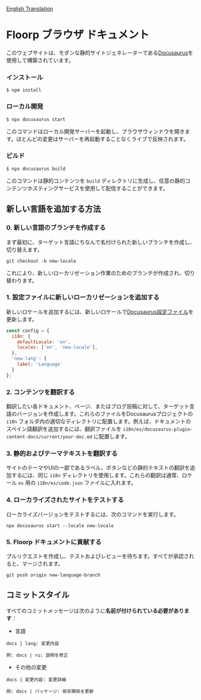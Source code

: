 [English Translation](README.md)

# Floorp ブラウザ ドキュメント

このウェブサイトは、モダンな静的サイトジェネレーターである[Docusaurus](https://docusaurus.io/)を使用して構築されています。

### インストール

```
$ npm install 
```

### ローカル開発

```
$ npx docusaurus start
```

このコマンドはローカル開発サーバーを起動し、ブラウザウィンドウを開きます。ほとんどの変更はサーバーを再起動することなくライブで反映されます。

### ビルド

```
$ npx docusaurus build
```

このコマンドは静的コンテンツを `build` ディレクトリに生成し、任意の静的コンテンツホスティングサービスを使用して配信することができます。

## 新しい言語を追加する方法

### 0. 新しい言語のブランチを作成する
まず最初に、ターゲット言語にちなんで名付けられた新しいブランチを作成し、切り替えます。
```
git checkout -b new-locale
```
これにより、新しいローカリゼーション作業のためのブランチが作成され、切り替わります。

### 1. 設定ファイルに新しいローカリゼーションを追加する
新しいロケールを追加するには、新しいロケールで[Docusaurus設定ファイル](/docusaurus.config.js)を更新します。
```js
const config = {
  i18n: {
    defaultLocale: 'en',
    locales: ['en', 'new-locale'],
  },
  'new-lang': {
    label: 'Language'
  }
};
```
### 2. コンテンツを翻訳する
翻訳したい各ドキュメント、ページ、またはブログ投稿に対して、ターゲット言語のバージョンを作成します。これらのファイルをDocusaurusプロジェクトの `i18n` フォルダ内の適切なディレクトリに配置します。例えば、ドキュメントのスペイン語翻訳を追加するには、翻訳ファイルを `i18n/es/docusaurus-plugin-content-docs/current/your-doc.md` に配置します。

### 3. 静的およびテーマテキストを翻訳する
サイトのテーマやUIの一部であるラベル、ボタンなどの静的テキストの翻訳を追加するには、同じ `i18n` ディレクトリを使用します。これらの翻訳は通常、ロケール `es` 用の `i18n/es/code.json` ファイルに入れます。

### 4. ローカライズされたサイトをテストする
ローカライズバージョンをテストするには、次のコマンドを実行します。
```
npx docusaurus start --locale new-locale
```

### 5. Floorp ドキュメントに貢献する
プルリクエストを作成し、テストおよびレビューを待ちます。すべてが承認されると、マージされます。

```
git push origin new-language-branch
```

## コミットスタイル
すべてのコミットメッセージは次のように**名前が付けられている必要があります**：
* 言語
```
docs | lang: 変更内容

例: docs | ru: 説明を修正
```
* その他の変更
```
docs | 変更内容: 変更詳細

例: docs | パッケージ: 依存関係を更新
```
